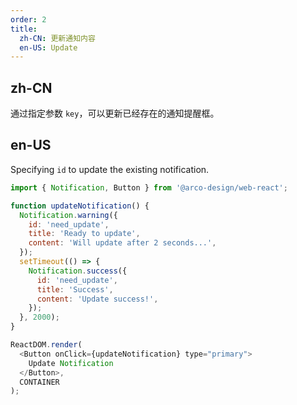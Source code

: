 ```yaml
---
order: 2
title:
  zh-CN: 更新通知内容
  en-US: Update
---
```


## zh-CN

通过指定参数 `key`，可以更新已经存在的通知提醒框。

## en-US

Specifying `id` to update the existing notification.

```js
import { Notification, Button } from '@arco-design/web-react';

function updateNotification() {
  Notification.warning({
    id: 'need_update',
    title: 'Ready to update',
    content: 'Will update after 2 seconds...',
  });
  setTimeout(() => {
    Notification.success({
      id: 'need_update',
      title: 'Success',
      content: 'Update success!',
    });
  }, 2000);
}

ReactDOM.render(
  <Button onClick={updateNotification} type="primary">
    Update Notification
  </Button>,
  CONTAINER
);
```
